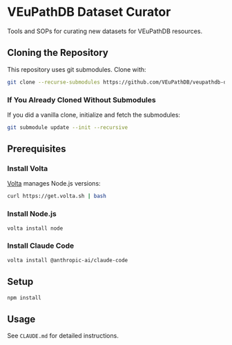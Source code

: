 # VEuPathDB Dataset Curator

Tools and SOPs for curating new datasets for VEuPathDB resources.

## Cloning the Repository

This repository uses git submodules. Clone with:

```bash
git clone --recurse-submodules https://github.com/VEuPathDB/veupathdb-dataset-curator.git
```

### If You Already Cloned Without Submodules

If you did a vanilla clone, initialize and fetch the submodules:

```bash
git submodule update --init --recursive
```

## Prerequisites

### Install Volta

[Volta](https://volta.sh/) manages Node.js versions:

```bash
curl https://get.volta.sh | bash
```

### Install Node.js

```bash
volta install node
```

### Install Claude Code

```bash
volta install @anthropic-ai/claude-code
```

## Setup

```bash
npm install
```

## Usage

See `CLAUDE.md` for detailed instructions.
